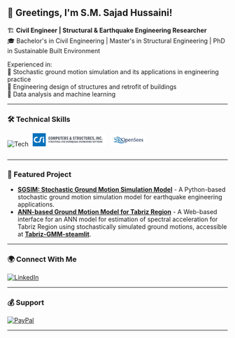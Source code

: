 ## 🤝 Greetings, I'm S.M. Sajad Hussaini!

🏗️ **Civil Engineer | Structural & Earthquake Engineering Researcher**  
🎓 Bachelor's in Civil Engineering | Master's in Structural Engineering | PhD in Sustainable Built Environment  

Experienced in:  
🔹 Stochastic ground motion simulation and its applications in engineering practice  
🔹 Engineering design of structures and retrofit of buildings  
🔹 Data analysis and machine learning  

---

### 🛠️ Technical Skills
<img src="https://skillicons.dev/icons?i=python,git,github&theme=dark" alt="Tech" style="display: inline-block; height: 30px; margin-right: 10px;"><img src="./logo-csiamerica.svg" alt="ETABS" style="display: inline-block; height: 30px; margin-right: 10px;"><img src="./logo-opensees.jpg" alt="OpenSees" style="display: inline-block; height: 30px;">

---

### 📌 Featured Project

- [**SGSIM: Stochastic Ground Motion Simulation Model**](https://github.com/sajad-hussaini/SGSIM) - A Python-based stochastic ground motion simulation model for earthquake engineering applications.
- [**ANN-based Ground Motion Model for Tabriz Region**](https://github.com/sajad-hussaini/Tabriz-GMM-ANN) - A Web-based interface for an ANN model for estimation of spectral acceleration for Tabriz Region using stochastically simulated ground motions, accessible at [**Tabriz-GMM-steamlit**](https://tabriz-gmm-ann.streamlit.app/).

---

### 🌍 Connect With Me

[![LinkedIn](https://img.shields.io/badge/LinkedIn-%230A66C2.svg?&style=for-the-badge&logo=linkedin&logoColor=white)](https://www.linkedin.com/in/sajadhussaini)

---

### 💰 Support

[![PayPal](https://img.shields.io/badge/PayPal-00457C?style=for-the-badge&logo=paypal&logoColor=white)](https://www.paypal.com/paypalme/sajadhussaini)


---

